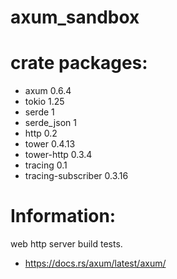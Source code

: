  
# axum_sandbox

# crate packages:
 * axum 0.6.4
 * tokio 1.25
 * serde 1
 * serde_json 1
 * http 0.2
 * tower 0.4.13
 * tower-http 0.3.4
 * tracing 0.1
 * tracing-subscriber 0.3.16

# Information:
  web http server build tests.


 
 * https://docs.rs/axum/latest/axum/